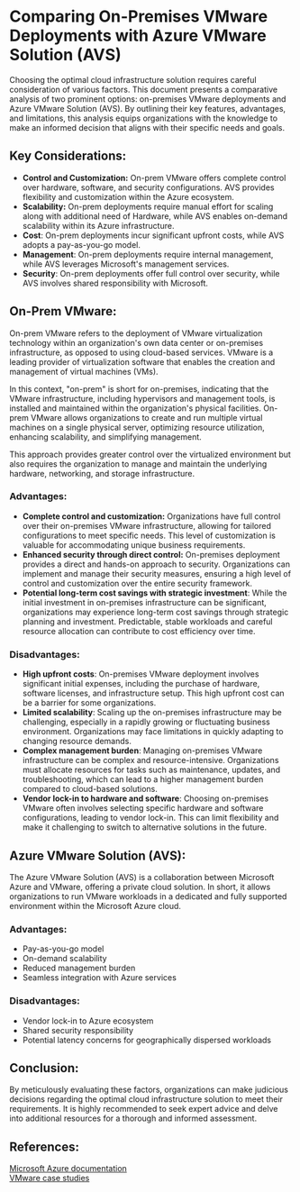 # Comparing On-Premises VMware Deployments with Azure VMware Solution (AVS)
Choosing the optimal cloud infrastructure solution requires careful consideration of various factors. This document presents a comparative analysis of two prominent options: on-premises VMware deployments and Azure VMware Solution (AVS). By outlining their key features, advantages, and limitations, this analysis equips organizations with the knowledge to make an informed decision that aligns with their specific needs and goals.

## Key Considerations:

* **Control and Customization:** On-prem VMware offers complete control over hardware, software, and security configurations. AVS provides flexibility and customization within the Azure ecosystem.
* **Scalability:** On-prem deployments require manual effort for scaling along with additional need of Hardware, while AVS enables on-demand scalability within its Azure infrastructure.
* **Cost**: On-prem deployments incur significant upfront costs, while AVS adopts a pay-as-you-go model.
* **Management**: On-prem deployments require internal management, while AVS leverages Microsoft's management services.
* **Security**: On-prem deployments offer full control over security, while AVS involves shared responsibility with Microsoft.

## On-Prem VMware:
On-prem VMware refers to the deployment of VMware virtualization technology within an organization's own data center or on-premises infrastructure, as opposed to using cloud-based services. VMware is a leading provider of virtualization software that enables the creation and management of virtual machines (VMs).

In this context, "on-prem" is short for on-premises, indicating that the VMware infrastructure, including hypervisors and management tools, is installed and maintained within the organization's physical facilities. On-prem VMware allows organizations to create and run multiple virtual machines on a single physical server, optimizing resource utilization, enhancing scalability, and simplifying management.

This approach provides greater control over the virtualized environment but also requires the organization to manage and maintain the underlying hardware, networking, and storage infrastructure.

### Advantages:
  * **Complete control and customization:** Organizations have full control over their on-premises VMware infrastructure, allowing for tailored configurations to meet specific needs. This level of customization is valuable for accommodating unique business requirements.
  * **Enhanced security through direct control:** On-premises deployment provides a direct and hands-on approach to security. Organizations can implement and manage their security measures, ensuring a high level of control and customization over the entire security framework.
  * **Potential long-term cost savings with strategic investment**: While the initial investment in on-premises infrastructure can be significant, organizations may experience long-term cost savings through strategic planning and investment. Predictable, stable workloads and careful resource allocation can contribute to cost efficiency over time.

### Disadvantages:
  * **High upfront costs**: On-premises VMware deployment involves significant initial expenses, including the purchase of hardware, software licenses, and infrastructure setup. This high upfront cost can be a barrier for some organizations.
  * **Limited scalability**: Scaling up the on-premises infrastructure may be challenging, especially in a rapidly growing or fluctuating business environment. Organizations may face limitations in quickly adapting to changing resource demands.
  * **Complex management burden**: Managing on-premises VMware infrastructure can be complex and resource-intensive. Organizations must allocate resources for tasks such as maintenance, updates, and troubleshooting, which can lead to a higher management burden compared to cloud-based solutions.
  * **Vendor lock-in to hardware and software**: Choosing on-premises VMware often involves selecting specific hardware and software configurations, leading to vendor lock-in. This can limit flexibility and make it challenging to switch to alternative solutions in the future.

## Azure VMware Solution (AVS):
The Azure VMware Solution (AVS) is a collaboration between Microsoft Azure and VMware, offering a private cloud solution. In short, it allows organizations to run VMware workloads in a dedicated and fully supported environment within the Microsoft Azure cloud.

### Advantages:
  * Pay-as-you-go model
  * On-demand scalability
  * Reduced management burden
  * Seamless integration with Azure services

### Disadvantages:
  * Vendor lock-in to Azure ecosystem
  * Shared security responsibility
  * Potential latency concerns for geographically dispersed workloads

## Conclusion:
By meticulously evaluating these factors, organizations can make judicious decisions regarding the optimal cloud infrastructure solution to meet their requirements. It is highly recommended to seek expert advice and delve into additional resources for a thorough and informed assessment.

## References:
[Microsoft Azure documentation](https://learn.microsoft.com/en-us/azure/azure-vmware/)<br>
[VMware case studies](https://learn.microsoft.com/en-us/azure/azure-vmware/)
